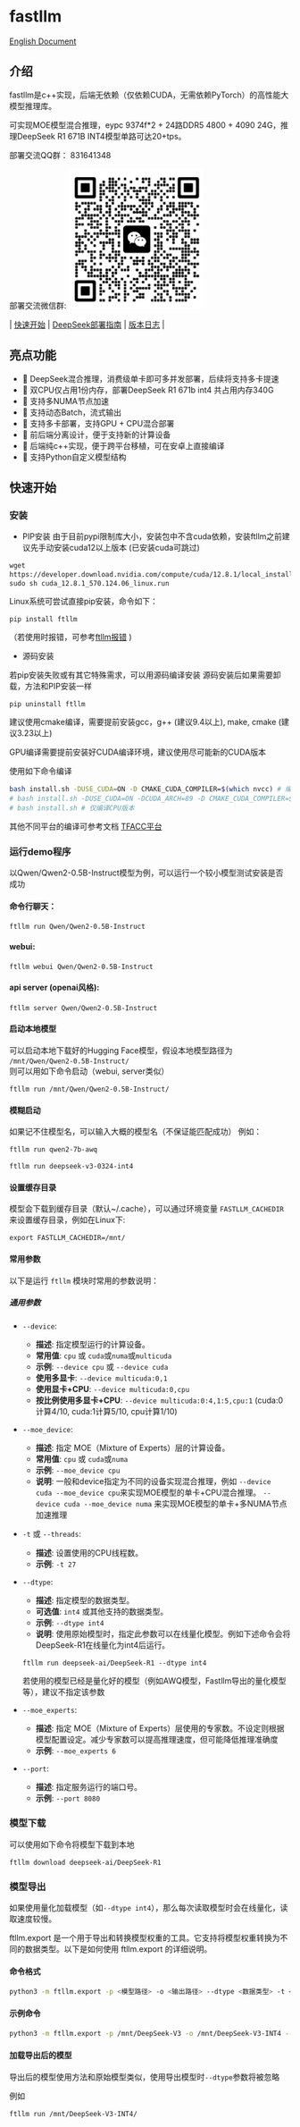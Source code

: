 # fastllm

[English Document](README_EN.md)

## 介绍

fastllm是c++实现，后端无依赖（仅依赖CUDA，无需依赖PyTorch）的高性能大模型推理库。

可实现MOE模型混合推理，eypc 9374f*2 + 24路DDR5 4800 + 4090 24G，推理DeepSeek R1 671B INT4模型单路可达20+tps。

部署交流QQ群： 831641348

部署交流微信群: ![二维码](docs/wechat_group0.jpg)

| [快速开始](#快速开始) | [DeepSeek部署指南](docs/deepseek.md) | [版本日志](docs/version.md) |

## 亮点功能

- 🚀 DeepSeek混合推理，消费级单卡即可多并发部署，后续将支持多卡提速
- 🚀 双CPU仅占用1份内存，部署DeepSeek R1 671b int4 共占用内存340G
- 🚀 支持多NUMA节点加速
- 🚀 支持动态Batch，流式输出
- 🚀 支持多卡部署，支持GPU + CPU混合部署
- 🚀 前后端分离设计，便于支持新的计算设备
- 🚀 后端纯c++实现，便于跨平台移植，可在安卓上直接编译
- 🚀 支持Python自定义模型结构

## 快速开始

### 安装

- PIP安装
由于目前pypi限制库大小，安装包中不含cuda依赖，安装ftllm之前建议先手动安装cuda12以上版本 (已安装cuda可跳过)
```
wget https://developer.download.nvidia.com/compute/cuda/12.8.1/local_installers/cuda_12.8.1_570.124.06_linux.run
sudo sh cuda_12.8.1_570.124.06_linux.run
```

Linux系统可尝试直接pip安装，命令如下：

```
pip install ftllm
```

（若使用时报错，可参考[ftllm报错](docs/faq.md#ftllm报错) )

- 源码安装

若pip安装失败或有其它特殊需求，可以用源码编译安装
源码安装后如果需要卸载，方法和PIP安装一样
```
pip uninstall ftllm
```

建议使用cmake编译，需要提前安装gcc，g++ (建议9.4以上), make, cmake (建议3.23以上)

GPU编译需要提前安装好CUDA编译环境，建议使用尽可能新的CUDA版本

使用如下命令编译

``` sh
bash install.sh -DUSE_CUDA=ON -D CMAKE_CUDA_COMPILER=$(which nvcc) # 编译GPU版本
# bash install.sh -DUSE_CUDA=ON -DCUDA_ARCH=89 -D CMAKE_CUDA_COMPILER=$(which nvcc) # 可以指定CUDA架构，如4090使用89架构
# bash install.sh # 仅编译CPU版本
```

其他不同平台的编译可参考文档
[TFACC平台](docs/tfacc.md)

### 运行demo程序

以Qwen/Qwen2-0.5B-Instruct模型为例，可以运行一个较小模型测试安装是否成功

#### 命令行聊天：

```
ftllm run Qwen/Qwen2-0.5B-Instruct
```

#### webui:

```
ftllm webui Qwen/Qwen2-0.5B-Instruct
```

#### api server (openai风格):

```
ftllm server Qwen/Qwen2-0.5B-Instruct
```

#### 启动本地模型

可以启动本地下载好的Hugging Face模型，假设本地模型路径为 `/mnt/Qwen/Qwen2-0.5B-Instruct/`
则可以用如下命令启动（webui, server类似）

```
ftllm run /mnt/Qwen/Qwen2-0.5B-Instruct/
```

#### 模糊启动

如果记不住模型名，可以输入大概的模型名（不保证能匹配成功）
例如：
```
ftllm run qwen2-7b-awq
```

```
ftllm run deepseek-v3-0324-int4
```

#### 设置缓存目录

模型会下载到缓存目录（默认~/.cache），可以通过环境变量 `FASTLLM_CACHEDIR` 来设置缓存目录，例如在Linux下:

```
export FASTLLM_CACHEDIR=/mnt/
```

#### 常用参数

以下是运行 `ftllm` 模块时常用的参数说明：

##### 通用参数

- `--device`:
  - **描述**: 指定模型运行的计算设备。
  - **常用值**: `cpu` 或 `cuda`或`numa`或`multicuda`
  - **示例**: `--device cpu` 或 `--device cuda`
  - **使用多显卡**: `--device multicuda:0,1`
  - **使用显卡+CPU**: `--device multicuda:0,cpu`
  - **按比例使用多显卡+CPU**: `--device multicuda:0:4,1:5,cpu:1`
  (cuda:0计算4/10, cuda:1计算5/10, cpu计算1/10)

- `--moe_device`:
  - **描述**: 指定 MOE（Mixture of Experts）层的计算设备。
  - **常用值**: `cpu` 或 `cuda`或`numa`
  - **示例**: `--moe_device cpu`
  - **说明**: 一般和device指定为不同的设备实现混合推理，例如
  `--device cuda --moe_device cpu`来实现MOE模型的单卡+CPU混合推理。
   `--device cuda --moe_device numa` 来实现MOE模型的单卡+多NUMA节点加速推理

- `-t` 或 `--threads`:
  - **描述**: 设置使用的CPU线程数。
  - **示例**: `-t 27`

- `--dtype`:
  - **描述**: 指定模型的数据类型。
  - **可选值**: `int4` 或其他支持的数据类型。
  - **示例**: `--dtype int4`
  - **说明**: 使用原始模型时，指定此参数可以在线量化模型。例如下述命令会将DeepSeek-R1在线量化为int4后运行。
  ```
  ftllm run deepseek-ai/DeepSeek-R1 --dtype int4
  ```
  若使用的模型已经是量化好的模型（例如AWQ模型，Fastllm导出的量化模型等），建议不指定该参数

- `--moe_experts`:
  - **描述**: 指定 MOE（Mixture of Experts）层使用的专家数。不设定则根据模型配置设定。减少专家数可以提高推理速度，但可能降低推理准确度
  - **示例**: `--moe_experts 6`

- `--port`:
  - **描述**: 指定服务运行的端口号。
  - **示例**: `--port 8080`

### 模型下载

可以使用如下命令将模型下载到本地

```
ftllm download deepseek-ai/DeepSeek-R1
```

### 模型导出

如果使用量化加载模型（如`--dtype int4`），那么每次读取模型时会在线量化，读取速度较慢。

ftllm.export 是一个用于导出和转换模型权重的工具。它支持将模型权重转换为不同的数据类型。以下是如何使用 ftllm.export 的详细说明。

#### 命令格式

``` sh
python3 -m ftllm.export -p <模型路径> -o <输出路径> --dtype <数据类型> -t <线程数>
```

#### 示例命令

``` sh
python3 -m ftllm.export -p /mnt/DeepSeek-V3 -o /mnt/DeepSeek-V3-INT4 --dtype int4 -t 16
```

#### 加载导出后的模型

导出后的模型使用方法和原始模型类似，使用导出模型时`--dtype`参数将被忽略

例如

``` sh
ftllm run /mnt/DeepSeek-V3-INT4/
```